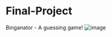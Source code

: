 # Final-Project
Binganator - A guessing game!
![image](https://github.com/YiselFlores/Final-Project/assets/98533760/ea546ff5-58b6-4784-9aee-cb260476c34b)

